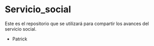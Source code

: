 # Servicio_social
Este es el repositorio que se utilizará para compartir los avances del servicio social.
 - Patrick
